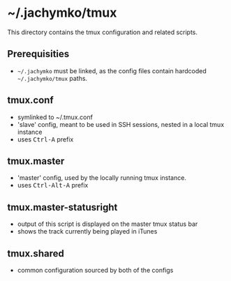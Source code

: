 # ~/.jachymko/tmux

This directory contains the tmux configuration and related scripts.

## Prerequisities
* <code>~/.jachymko</code> must be linked, as the config files contain hardcoded <code>~/.jachymko/tmux</code> paths. 

## tmux.conf
* symlinked to ~/.tmux.conf
* 'slave' config, meant to be used in SSH sessions, nested in a local tmux instance
* uses <kbd>Ctrl-A</kbd> prefix

## tmux.master
* 'master' config, used by the locally running tmux instance.
* uses <kbd>Ctrl-Alt-A</kbd> prefix

## tmux.master-statusright
* output of this script is displayed on the master tmux status bar
* shows the track currently being played in iTunes

## tmux.shared
* common configuration sourced by both of the configs
